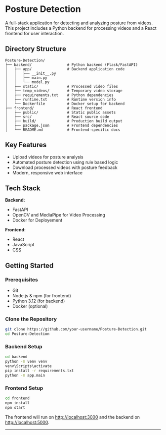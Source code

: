 # Posture Detection

A full-stack application for detecting and analyzing posture from videos. This project includes a Python backend for processing videos and a React frontend for user interaction.

## Directory Structure

```
Posture-Detection/
├── backend/                # Python backend (Flask/FastAPI)
│   ├── app/                # Backend application code
│   │   ├── __init__.py
│   │   ├── main.py
│   │   └── model.py
│   ├── static/             # Processed video files
│   ├── temp_videos/        # Temporary video storage
│   ├── requirements.txt    # Python dependencies
│   ├── runtime.txt         # Runtime version info
│   └── Dockerfile          # Docker setup for backend
├── frontend/               # React frontend
│   ├── public/             # Static public assets
│   ├── src/                # React source code
│   ├── build/              # Production build output
│   ├── package.json        # Frontend dependencies
│   └── README.md           # Frontend-specific docs
```

## Key Features

- Upload videos for posture analysis
- Automated posture detection using rule based logic
- Download processed videos with posture feedback
- Modern, responsive web interface


## Tech Stack

**Backend:**
- FastAPI
- OpenCV and MediaPipe for Video Processing
- Docker for Deployement 

**Frontend:**
- React
- JavaScript
- CSS

## Getting Started

### Prerequisites
- Git
- Node.js & npm (for frontend)
- Python 3.12 (for backend)
- Docker (optional)

### Clone the Repository

```sh
git clone https://github.com/your-username/Posture-Detection.git
cd Posture-Detection
```

### Backend Setup

```sh
cd backend
python -m venv venv
venv\Scripts\activate
pip install -r requirements.txt
python -m app.main
```

### Frontend Setup

```sh
cd frontend
npm install
npm start
```

The frontend will run on [http://localhost:3000](http://localhost:3000) and the backend on [http://localhost:5000](http://localhost:5000).

---

